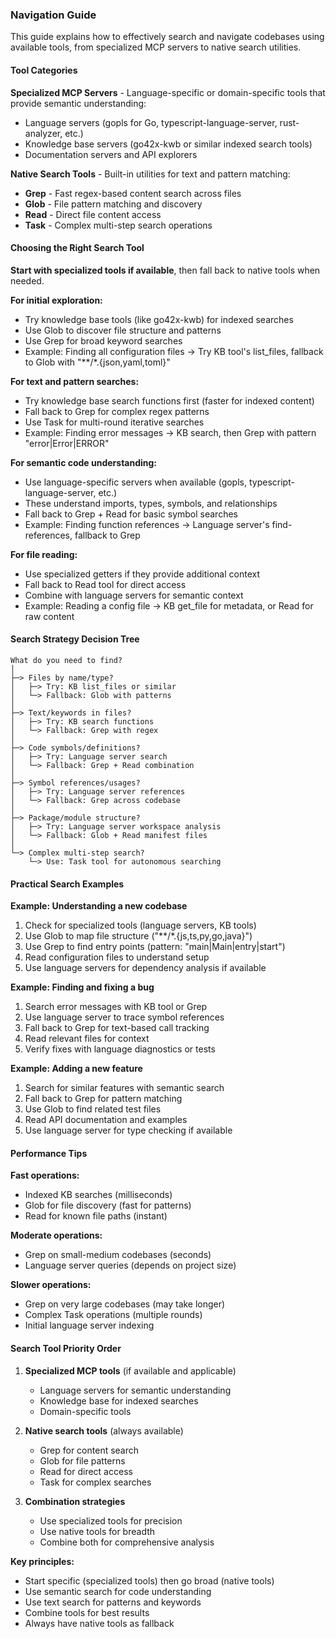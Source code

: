 ### Navigation Guide

This guide explains how to effectively search and navigate codebases using available tools, from specialized MCP servers to native search utilities.

#### Tool Categories

**Specialized MCP Servers** - Language-specific or domain-specific tools that provide semantic understanding:
- Language servers (gopls for Go, typescript-language-server, rust-analyzer, etc.)
- Knowledge base servers (go42x-kwb or similar indexed search tools)
- Documentation servers and API explorers

**Native Search Tools** - Built-in utilities for text and pattern matching:
- **Grep** - Fast regex-based content search across files
- **Glob** - File pattern matching and discovery
- **Read** - Direct file content access
- **Task** - Complex multi-step search operations

#### Choosing the Right Search Tool

**Start with specialized tools if available**, then fall back to native tools when needed.

**For initial exploration:**
- Try knowledge base tools (like go42x-kwb) for indexed searches
- Use Glob to discover file structure and patterns
- Use Grep for broad keyword searches
- Example: Finding all configuration files → Try KB tool's list_files, fallback to Glob with "**/*.{json,yaml,toml}"

**For text and pattern searches:**
- Try knowledge base search functions first (faster for indexed content)
- Fall back to Grep for complex regex patterns
- Use Task for multi-round iterative searches
- Example: Finding error messages → KB search, then Grep with pattern "error|Error|ERROR"

**For semantic code understanding:**
- Use language-specific servers when available (gopls, typescript-language-server, etc.)
- These understand imports, types, symbols, and relationships
- Fall back to Grep + Read for basic symbol searches
- Example: Finding function references → Language server's find-references, fallback to Grep

**For file reading:**
- Use specialized getters if they provide additional context
- Fall back to Read tool for direct access
- Combine with language servers for semantic context
- Example: Reading a config file → KB get_file for metadata, or Read for raw content

#### Search Strategy Decision Tree

```
What do you need to find?
│
├─> Files by name/type?
│   ├─> Try: KB list_files or similar
│   └─> Fallback: Glob with patterns
│
├─> Text/keywords in files?
│   ├─> Try: KB search functions
│   └─> Fallback: Grep with regex
│
├─> Code symbols/definitions?
│   ├─> Try: Language server search
│   └─> Fallback: Grep + Read combination
│
├─> Symbol references/usages?
│   ├─> Try: Language server references
│   └─> Fallback: Grep across codebase
│
├─> Package/module structure?
│   ├─> Try: Language server workspace analysis
│   └─> Fallback: Glob + Read manifest files
│
└─> Complex multi-step search?
    └─> Use: Task tool for autonomous searching
```

#### Practical Search Examples

**Example: Understanding a new codebase**
1. Check for specialized tools (language servers, KB tools)
2. Use Glob to map file structure ("**/*.{js,ts,py,go,java}")
3. Use Grep to find entry points (pattern: "main|Main|entry|start")
4. Read configuration files to understand setup
5. Use language servers for dependency analysis if available

**Example: Finding and fixing a bug**
1. Search error messages with KB tool or Grep
2. Use language server to trace symbol references
3. Fall back to Grep for text-based call tracking
4. Read relevant files for context
5. Verify fixes with language diagnostics or tests

**Example: Adding a new feature**
1. Search for similar features with semantic search
2. Fall back to Grep for pattern matching
3. Use Glob to find related test files
4. Read API documentation and examples
5. Use language server for type checking if available

#### Performance Tips

**Fast operations:**
- Indexed KB searches (milliseconds)
- Glob for file discovery (fast for patterns)
- Read for known file paths (instant)

**Moderate operations:**
- Grep on small-medium codebases (seconds)
- Language server queries (depends on project size)

**Slower operations:**
- Grep on very large codebases (may take longer)
- Complex Task operations (multiple rounds)
- Initial language server indexing

#### Search Tool Priority Order

1. **Specialized MCP tools** (if available and applicable)
   - Language servers for semantic understanding
   - Knowledge base for indexed searches
   - Domain-specific tools

2. **Native search tools** (always available)
   - Grep for content search
   - Glob for file patterns
   - Read for direct access
   - Task for complex searches

3. **Combination strategies**
   - Use specialized tools for precision
   - Use native tools for breadth
   - Combine both for comprehensive analysis

**Key principles:**
- Start specific (specialized tools) then go broad (native tools)
- Use semantic search for code understanding
- Use text search for patterns and keywords
- Combine tools for best results
- Always have native tools as fallback
